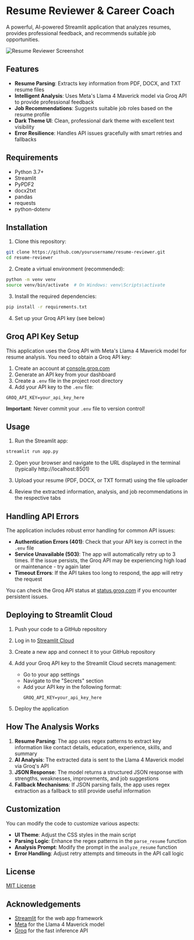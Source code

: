 # Resume Reviewer & Career Coach

A powerful, AI-powered Streamlit application that analyzes resumes, provides professional feedback, and recommends suitable job opportunities.

![Resume Reviewer Screenshot](https://www.pngitem.com/pimgs/m/194-1943472_resume-cv-icon-png-transparent-png.png)

## Features

- **Resume Parsing**: Extracts key information from PDF, DOCX, and TXT resume files
- **Intelligent Analysis**: Uses Meta's Llama 4 Maverick model via Groq API to provide professional feedback
- **Job Recommendations**: Suggests suitable job roles based on the resume profile
- **Dark Theme UI**: Clean, professional dark theme with excellent text visibility
- **Error Resilience**: Handles API issues gracefully with smart retries and fallbacks

## Requirements

- Python 3.7+
- Streamlit
- PyPDF2
- docx2txt
- pandas
- requests
- python-dotenv

## Installation

1. Clone this repository:
```bash
git clone https://github.com/yourusername/resume-reviewer.git
cd resume-reviewer
```

2. Create a virtual environment (recommended):
```bash
python -m venv venv
source venv/bin/activate  # On Windows: venv\Scripts\activate
```

3. Install the required dependencies:
```bash
pip install -r requirements.txt
```

4. Set up your Groq API key (see below)

## Groq API Key Setup

This application uses the Groq API with Meta's Llama 4 Maverick model for resume analysis. You need to obtain a Groq API key:

1. Create an account at [console.groq.com](https://console.groq.com/)
2. Generate an API key from your dashboard
3. Create a `.env` file in the project root directory
4. Add your API key to the `.env` file:
```
GROQ_API_KEY=your_api_key_here
```

**Important**: Never commit your `.env` file to version control!

## Usage

1. Run the Streamlit app:
```bash
streamlit run app.py
```

2. Open your browser and navigate to the URL displayed in the terminal (typically http://localhost:8501)

3. Upload your resume (PDF, DOCX, or TXT format) using the file uploader

4. Review the extracted information, analysis, and job recommendations in the respective tabs

## Handling API Errors

The application includes robust error handling for common API issues:

- **Authentication Errors (401)**: Check that your API key is correct in the `.env` file
- **Service Unavailable (503)**: The app will automatically retry up to 3 times. If the issue persists, the Groq API may be experiencing high load or maintenance - try again later
- **Timeout Errors**: If the API takes too long to respond, the app will retry the request

You can check the Groq API status at [status.groq.com](https://status.groq.com/) if you encounter persistent issues.

## Deploying to Streamlit Cloud

1. Push your code to a GitHub repository

2. Log in to [Streamlit Cloud](https://streamlit.io/cloud)

3. Create a new app and connect it to your GitHub repository

4. Add your Groq API key to the Streamlit Cloud secrets management:
   - Go to your app settings
   - Navigate to the "Secrets" section
   - Add your API key in the following format:
     ```
     GROQ_API_KEY=your_api_key_here
     ```

5. Deploy the application

## How The Analysis Works

1. **Resume Parsing**: The app uses regex patterns to extract key information like contact details, education, experience, skills, and summary
2. **AI Analysis**: The extracted data is sent to the Llama 4 Maverick model via Groq's API 
3. **JSON Response**: The model returns a structured JSON response with strengths, weaknesses, improvements, and job suggestions
4. **Fallback Mechanisms**: If JSON parsing fails, the app uses regex extraction as a fallback to still provide useful information

## Customization

You can modify the code to customize various aspects:

- **UI Theme**: Adjust the CSS styles in the main script
- **Parsing Logic**: Enhance the regex patterns in the `parse_resume` function
- **Analysis Prompt**: Modify the prompt in the `analyze_resume` function
- **Error Handling**: Adjust retry attempts and timeouts in the API call logic

## License

[MIT License](LICENSE)

## Acknowledgements

- [Streamlit](https://streamlit.io/) for the web app framework
- [Meta](https://ai.meta.com/) for the Llama 4 Maverick model
- [Groq](https://groq.com/) for the fast inference API